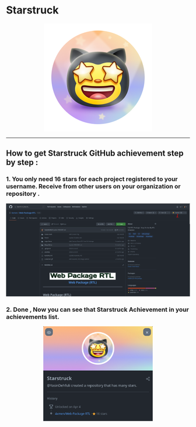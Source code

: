 # Starstruck

<div align="center"  >

<img width="296" src="../badges/Starstruck.png" alt="QuickDraw-Pin">
</div>

<hr>

## How to get Starstruck GitHub achievement step by step :

### 1. You only need 16 stars for each project registered to your username. Receive from other users on your organization or repository . 

<div align="center">
<img width="700" src="../img/starstruck/starstruck-step1.png" alt="quickdraw-step1.png">
</div>

### 2. Done , Now you can see that Starstruck Achievement in your achievements list.

<div align="center">
<img width="300" src="../img/starstruck/starstruck-step2.png" alt="quickdraw-step4.png">
</div>